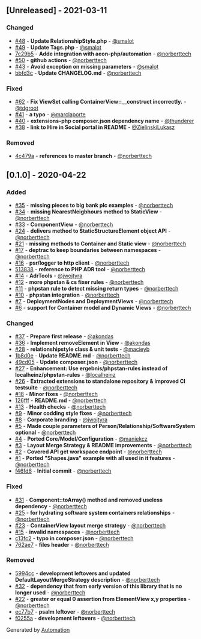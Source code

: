 ## [Unreleased] - 2021-03-11

### Changed
- [#48](https://github.com/structurizr-php/structurizr-php/pull/48) - **Update RelationshipStyle.php** - [@smalot](https://github.com/smalot)
- [#49](https://github.com/structurizr-php/structurizr-php/pull/49) - **Update Tags.php** - [@smalot](https://github.com/smalot)
- [7c29b5](https://github.com/structurizr-php/structurizr-php/commit/7c29b5f31b1f64a01a44118807b3a4a52b881cf8) - **Adde integration with aeon-php/automation** - [@norberttech](https://github.com/norberttech)
- [#50](https://github.com/structurizr-php/structurizr-php/pull/50) - **github actions** - [@norberttech](https://github.com/norberttech)
- [#43](https://github.com/structurizr-php/structurizr-php/pull/43) - **Avoid exception on missing parameters** - [@smalot](https://github.com/smalot)
- [bbfd3c](https://github.com/structurizr-php/structurizr-php/commit/bbfd3c372055ebc9f6f7d5e4cd6efba458bd616c) - **Update CHANGELOG.md** - [@norberttech](https://github.com/norberttech)

### Fixed
- [#62](https://github.com/structurizr-php/structurizr-php/pull/62) - **Fix ViewSet calling ContainerView::__construct incorrectly.** - [@tdgroot](https://github.com/tdgroot)
- [#41](https://github.com/structurizr-php/structurizr-php/pull/41) - **a typo** - [@marclaporte](https://github.com/marclaporte)
- [#40](https://github.com/structurizr-php/structurizr-php/pull/40) - **extensions-php composer.json dependency name** - [@thunderer](https://github.com/thunderer)
- [#38](https://github.com/structurizr-php/structurizr-php/pull/38) - **link to Hire in Social portal in README** - [@ZielinskiLukasz](https://github.com/ZielinskiLukasz)

### Removed
- [4c479a](https://github.com/structurizr-php/structurizr-php/commit/4c479ae8009ca66130bd7fc7aa85ea950737fa73) - **references to master branch** - [@norberttech](https://github.com/norberttech)

## [0.1.0] - 2020-04-22

### Added
- [#35](https://github.com/structurizr-php/structurizr-php/pull/35) - **missing pieces to big bank plc examples** - [@norberttech](https://github.com/norberttech)
- [#34](https://github.com/structurizr-php/structurizr-php/pull/34) - **missing NearestNeigbhours method to StaticView** - [@norberttech](https://github.com/norberttech)
- [#33](https://github.com/structurizr-php/structurizr-php/pull/33) - **ComponentView** - [@norberttech](https://github.com/norberttech)
- [#24](https://github.com/structurizr-php/structurizr-php/pull/24) - **delivers method to StaticStructureElement object API** - [@norberttech](https://github.com/norberttech)
- [#21](https://github.com/structurizr-php/structurizr-php/pull/21) - **missing methods to Container and Static view** - [@norberttech](https://github.com/norberttech)
- [#17](https://github.com/structurizr-php/structurizr-php/pull/17) - **deptrac to keep boundaries between namespaces** - [@norberttech](https://github.com/norberttech)
- [#16](https://github.com/structurizr-php/structurizr-php/pull/16) - **psr/logger to http client** - [@norberttech](https://github.com/norberttech)
- [513838](https://github.com/structurizr-php/structurizr-php/commit/513838689e04ef35fb29c1aa8de071e7b7500168) - **reference to PHP ADR tool** - [@norberttech](https://github.com/norberttech)
- [#14](https://github.com/structurizr-php/structurizr-php/pull/14) - **AdrTools** - [@jwojtyra](https://github.com/jwojtyra)
- [#12](https://github.com/structurizr-php/structurizr-php/pull/12) - **more phpstan & cs fixer rules** - [@norberttech](https://github.com/norberttech)
- [#11](https://github.com/structurizr-php/structurizr-php/pull/11) - **phpstan rule to detect missing return types** - [@norberttech](https://github.com/norberttech)
- [#10](https://github.com/structurizr-php/structurizr-php/pull/10) - **phpstan integration** - [@norberttech](https://github.com/norberttech)
- [#7](https://github.com/structurizr-php/structurizr-php/pull/7) - **DeploymentNodes and DeploymentViews** - [@norberttech](https://github.com/norberttech)
- [#6](https://github.com/structurizr-php/structurizr-php/pull/6) - **support for Container model and Dynamic Views** - [@norberttech](https://github.com/norberttech)

### Changed
- [#37](https://github.com/structurizr-php/structurizr-php/pull/37) - **Prepare first release** - [@akondas](https://github.com/akondas)
- [#36](https://github.com/structurizr-php/structurizr-php/pull/36) - **Implement removeElement in View** - [@akondas](https://github.com/akondas)
- [#28](https://github.com/structurizr-php/structurizr-php/pull/28) - **relationshipstyle class & unit tests** - [@macieyb](https://github.com/macieyb)
- [1b8d0e](https://github.com/structurizr-php/structurizr-php/commit/1b8d0e6daf4b08d4f4df5eaafb2736eb6828b867) - **Update README.md** - [@norberttech](https://github.com/norberttech)
- [49cd05](https://github.com/structurizr-php/structurizr-php/commit/49cd0523822e97743989a1511a9b835dc5957e9f) - **Update composer.json** - [@norberttech](https://github.com/norberttech)
- [#27](https://github.com/structurizr-php/structurizr-php/pull/27) - **Enhancement: Use ergebnis/phpstan-rules instead of localheinz/phpstan-rules** - [@localheinz](https://github.com/localheinz)
- [#26](https://github.com/structurizr-php/structurizr-php/pull/26) - **Extracted extensions to standalone repository & improved CI testsuite** - [@norberttech](https://github.com/norberttech)
- [#18](https://github.com/structurizr-php/structurizr-php/pull/18) - **Minor fixes** - [@norberttech](https://github.com/norberttech)
- [126fff](https://github.com/structurizr-php/structurizr-php/commit/126fffbeadd66996bcefe01e88d5db67753abe43) - **README.md** - [@norberttech](https://github.com/norberttech)
- [#13](https://github.com/structurizr-php/structurizr-php/pull/13) - **Health checks** - [@norberttech](https://github.com/norberttech)
- [#9](https://github.com/structurizr-php/structurizr-php/pull/9) - **Minor codding style fixes** - [@norberttech](https://github.com/norberttech)
- [#8](https://github.com/structurizr-php/structurizr-php/pull/8) - **Corporate branding** - [@jwojtyra](https://github.com/jwojtyra)
- [#5](https://github.com/structurizr-php/structurizr-php/pull/5) - **Made couple parameters of Person/Relationship/SoftwareSystem optional** - [@norberttech](https://github.com/norberttech)
- [#4](https://github.com/structurizr-php/structurizr-php/pull/4) - **Ported Core/Model/Configuration** - [@maniekcz](https://github.com/maniekcz)
- [#3](https://github.com/structurizr-php/structurizr-php/pull/3) - **Layout Merge Strategy & README improvements** - [@norberttech](https://github.com/norberttech)
- [#2](https://github.com/structurizr-php/structurizr-php/pull/2) - **Covered API get workspace endpoint** - [@norberttech](https://github.com/norberttech)
- [#1](https://github.com/structurizr-php/structurizr-php/pull/1) - **Ported "Shapes.java" example with all used in it features** - [@norberttech](https://github.com/norberttech)
- [f46fd6](https://github.com/structurizr-php/structurizr-php/commit/f46fd63aba469241fb752ddaa4da7948596f08b5) - **Initial commit** - [@norberttech](https://github.com/norberttech)

### Fixed
- [#31](https://github.com/structurizr-php/structurizr-php/pull/31) - **Component::toArray() method and removed useless dependency** - [@norberttech](https://github.com/norberttech)
- [#25](https://github.com/structurizr-php/structurizr-php/pull/25) - **for hydrating software system containers relationships** - [@norberttech](https://github.com/norberttech)
- [#23](https://github.com/structurizr-php/structurizr-php/pull/23) - **ContainerView layout merge strategy** - [@norberttech](https://github.com/norberttech)
- [#15](https://github.com/structurizr-php/structurizr-php/pull/15) - **invalid namespaces** - [@norberttech](https://github.com/norberttech)
- [c13fc2](https://github.com/structurizr-php/structurizr-php/commit/c13fc2ad585340cec65f794bcf4c552b549718b1) - **typo in composer.json** - [@norberttech](https://github.com/norberttech)
- [762ae7](https://github.com/structurizr-php/structurizr-php/commit/762ae7f11cabd0cdef9e8d8083cc812627cbde40) - **files header** - [@norberttech](https://github.com/norberttech)

### Removed
- [5994cc](https://github.com/structurizr-php/structurizr-php/commit/5994cca594fe3d8679e15891f0544dfeac37f0fe) - **development leftovers and updated DefaultLayoutMergeStrategy description** - [@norberttech](https://github.com/norberttech)
- [#32](https://github.com/structurizr-php/structurizr-php/pull/32) - **dependency that from early version of this library that is no longer used** - [@norberttech](https://github.com/norberttech)
- [#22](https://github.com/structurizr-php/structurizr-php/pull/22) - **greater or equal 0 assertion from ElementView x,y properties** - [@norberttech](https://github.com/norberttech)
- [ec77b7](https://github.com/structurizr-php/structurizr-php/commit/ec77b7c0a57b614f349c43eb4788bd92eb826b53) - **psalm leftover** - [@norberttech](https://github.com/norberttech)
- [f0255a](https://github.com/structurizr-php/structurizr-php/commit/f0255ac35cefba32b0e722df38798a78a3f19093) - **development leftovers** - [@norberttech](https://github.com/norberttech)

Generated by [Automation](https://github.com/aeon-php/automation)